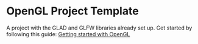 # OpenGL Project Template
A project with the GLAD and GLFW libraries already set up. Get started by following this guide:
[Getting started with OpenGL](https://learnopengl.com/Getting-started/OpenGL)